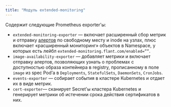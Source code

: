 ```yaml
---
title: "Модуль extended-monitoring"
---
```


Содержит следующие Prometheus exporter'ы:

- `extended-monitoring-exporter` — включает расширенный сбор метрик и отправку [алертов](configuration.html#non-namespaced-kubernetes-objects) по свободному месту и inode на узлах, плюс включает «расширенный мониторинг» объектов в Namespace, у которых есть лейбл `extended-monitoring.flant.com/enabled=””`.
- `image-availability-exporter` — добавляет метрики и включает отправку алертов, позволяющих узнать о проблемах с доступностью образа контейнера в registry, прописанному в поле `image` из spec Pod’а в `Deployments`, `StatefulSets`, `DaemonSets`, `CronJobs`.
- `events-exporter` — собирает события в кластере Kubernetes и отдает их в виде метрик.
- `cert-exporter`— сканирует Secret'ы кластера Kubernetes и генерирует метрики об истечении срока действия сертификатов в них.
